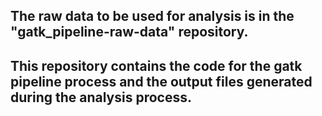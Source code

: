 ## The raw data to be used for analysis is in the "gatk_pipeline-raw-data" repository. 
## This repository contains the code for the gatk pipeline process and the output files generated during the analysis process.
